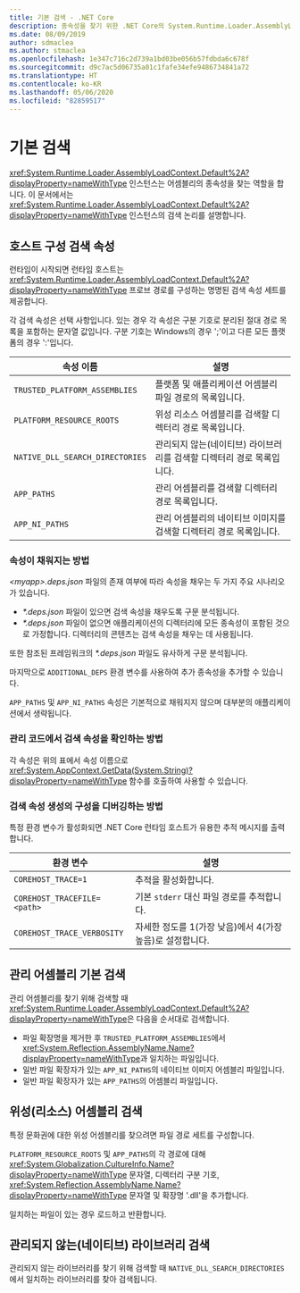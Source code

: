 ```yaml
---
title: 기본 검색 - .NET Core
description: 종속성을 찾기 위한 .NET Core의 System.Runtime.Loader.AssemblyLoadContext.Default 검색 논리 개요입니다.
ms.date: 08/09/2019
author: sdmaclea
ms.author: stmaclea
ms.openlocfilehash: 1e347c716c2d739a1bd03be056b57fdbda6c678f
ms.sourcegitcommit: d9c7ac5d06735a01c1fafe34efe9486734841a72
ms.translationtype: HT
ms.contentlocale: ko-KR
ms.lasthandoff: 05/06/2020
ms.locfileid: "82859517"
---
```

# <a name="default-probing"></a>기본 검색

<xref:System.Runtime.Loader.AssemblyLoadContext.Default%2A?displayProperty=nameWithType> 인스턴스는 어셈블리의 종속성을 찾는 역할을 합니다. 이 문서에서는 <xref:System.Runtime.Loader.AssemblyLoadContext.Default%2A?displayProperty=nameWithType> 인스턴스의 검색 논리를 설명합니다.

## <a name="host-configured-probing-properties"></a>호스트 구성 검색 속성

런타임이 시작되면 런타임 호스트는 <xref:System.Runtime.Loader.AssemblyLoadContext.Default%2A?displayProperty=nameWithType> 프로브 경로를 구성하는 명명된 검색 속성 세트를 제공합니다.

각 검색 속성은 선택 사항입니다. 있는 경우 각 속성은 구분 기호로 분리된 절대 경로 목록을 포함하는 문자열 값입니다. 구분 기호는 Windows의 경우 ';'이고 다른 모든 플랫폼의 경우 ':'입니다.

|속성 이름                 |설명  |
|------------------------------|---------|
|`TRUSTED_PLATFORM_ASSEMBLIES`   | 플랫폼 및 애플리케이션 어셈블리 파일 경로의 목록입니다. |
|`PLATFORM_RESOURCE_ROOTS`       | 위성 리소스 어셈블리를 검색할 디렉터리 경로 목록입니다. |
|`NATIVE_DLL_SEARCH_DIRECTORIES` | 관리되지 않는(네이티브) 라이브러리를 검색할 디렉터리 경로 목록입니다.        |
|`APP_PATHS`                     | 관리 어셈블리를 검색할 디렉터리 경로 목록입니다. |
|`APP_NI_PATHS`                  | 관리 어셈블리의 네이티브 이미지를 검색할 디렉터리 경로 목록입니다. |

### <a name="how-are-the-properties-populated"></a>속성이 채워지는 방법

*\<myapp>.deps.json* 파일의 존재 여부에 따라 속성을 채우는 두 가지 주요 시나리오가 있습니다.

- *\*.deps.json* 파일이 있으면 검색 속성을 채우도록 구문 분석됩니다.
- *\*.deps.json* 파일이 없으면 애플리케이션의 디렉터리에 모든 종속성이 포함된 것으로 가정합니다. 디렉터리의 콘텐츠는 검색 속성을 채우는 데 사용됩니다.

또한 참조된 프레임워크의 *\*.deps.json* 파일도 유사하게 구문 분석됩니다.

마지막으로 `ADDITIONAL_DEPS` 환경 변수를 사용하여 추가 종속성을 추가할 수 있습니다.

`APP_PATHS` 및 `APP_NI_PATHS` 속성은 기본적으로 채워지지 않으며 대부분의 애플리케이션에서 생략됩니다.

### <a name="how-do-i-see-the-probing-properties-from-managed-code"></a>관리 코드에서 검색 속성을 확인하는 방법

각 속성은 위의 표에서 속성 이름으로 <xref:System.AppContext.GetData(System.String)?displayProperty=nameWithType> 함수를 호출하여 사용할 수 있습니다.

### <a name="how-do-i-debug-the-probing-properties-construction"></a>검색 속성 생성의 구성을 디버깅하는 방법

특정 환경 변수가 활성화되면 .NET Core 런타임 호스트가 유용한 추적 메시지를 출력합니다.

|환경 변수        |설명  |
|----------------------------|---------|
|`COREHOST_TRACE=1`          |추적을 활성화합니다.|
|`COREHOST_TRACEFILE=<path>` |기본 `stderr` 대신 파일 경로를 추적합니다.|
|`COREHOST_TRACE_VERBOSITY`  |자세한 정도를 1(가장 낮음)에서 4(가장 높음)로 설정합니다.|

## <a name="managed-assembly-default-probing"></a>관리 어셈블리 기본 검색

관리 어셈블리를 찾기 위해 검색할 때 <xref:System.Runtime.Loader.AssemblyLoadContext.Default%2A?displayProperty=nameWithType>은 다음을 순서대로 검색합니다.

- 파일 확장명을 제거한 후 `TRUSTED_PLATFORM_ASSEMBLIES`에서 <xref:System.Reflection.AssemblyName.Name?displayProperty=nameWithType>과 일치하는 파일입니다.
- 일반 파일 확장자가 있는 `APP_NI_PATHS`의 네이티브 이미지 어셈블리 파일입니다.
- 일반 파일 확장자가 있는 `APP_PATHS`의 어셈블리 파일입니다.

## <a name="satellite-resource-assembly-probing"></a>위성(리소스) 어셈블리 검색

특정 문화권에 대한 위성 어셈블리를 찾으려면 파일 경로 세트를 구성합니다.

`PLATFORM_RESOURCE_ROOTS` 및 `APP_PATHS`의 각 경로에 대해 <xref:System.Globalization.CultureInfo.Name?displayProperty=nameWithType> 문자열, 디렉터리 구분 기호, <xref:System.Reflection.AssemblyName.Name?displayProperty=nameWithType> 문자열 및 확장명 '.dll'을 추가합니다.

일치하는 파일이 있는 경우 로드하고 반환합니다.

## <a name="unmanaged-native-library-probing"></a>관리되지 않는(네이티브) 라이브러리 검색

관리되지 않는 라이브러리를 찾기 위해 검색할 때 `NATIVE_DLL_SEARCH_DIRECTORIES`에서 일치하는 라이브러리를 찾아 검색됩니다.
